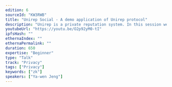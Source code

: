 ```yaml
---
edition: 6
sourceId: "KW3RWB"
title: "Unirep Social - A demo application of Unirep protocol"
description: "Unirep is a private reputation system. In this session we will use a social media app called Unirep Social to demo the Unirep protocol."
youtubeUrl: "https://youtu.be/O2p92yM0-tI"
ipfsHash: ""
ethernaIndex: ""
ethernaPermalink: ""
duration: 650
expertise: "Beginner"
type: "Talk"
track: "Privacy"
tags: ["Privacy"]
keywords: ["zk"]
speakers: ["Ya-wen Jeng"]
---
```

